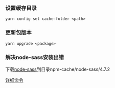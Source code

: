 ### 设置缓存目录

    yarn config set cache-folder <path>

### 更新包版本

    yarn upgrade <package>

### 解决node-sass安装出错

下载[node-sass](https://github.com/sass/node-sass/releases/download/v4.7.2/win32-x64-48_binding.node)到目录npm-cache/node-sass/4.7.2


[详细命令](https://www.kancloud.cn/shellway/yarn-notes/262504)
